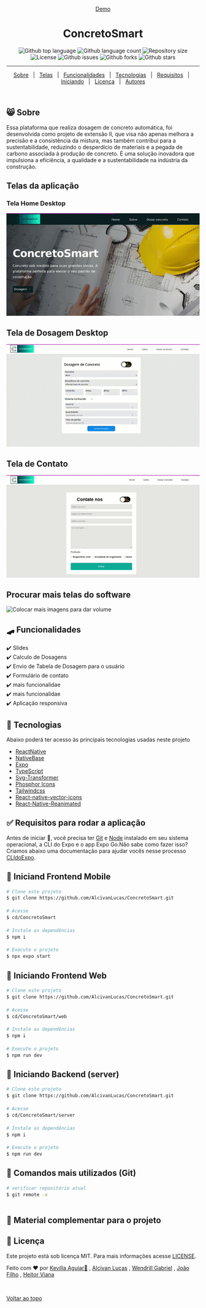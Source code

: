 <div align="center" id="top">


  <a href="https://concretosmart.vercel.app/">Demo</a>
</div>

<h1 align="center">ConcretoSmart</h1>

<p align="center">
  <img alt="Github top language" src="https://img.shields.io/github/languages/top/juniorvilas/nlw-setup?color=56BEB8">

  <img alt="Github language count" src="https://img.shields.io/github/languages/count/juniorvilas/nlw-setup?color=56BEB8">

  <img alt="Repository size" src="https://img.shields.io/github/repo-size/juniorvilas/nlw-setup?color=56BEB8">

  <img alt="License" src="https://img.shields.io/github/license/juniorvilas/nlw-setup?color=56BEB8">

  <img alt="Github issues" src="https://img.shields.io/github/issues/juniorvilas/nlw-setup?color=56BEB8" />

  <img alt="Github forks" src="https://img.shields.io/github/forks/juniorvilas/nlw-setup?color=56BEB8" />

  <img alt="Github stars" src="https://img.shields.io/github/stars/juniorvilas/nlw-setup?color=56BEB8" />
</p>


<hr>

<p align="center">
  <a href="#-sobre">Sobre</a> &#xa0; | &#xa0;
  <a href="#telas-da-aplicação">Telas</a> &#xa0; | &#xa0;
  <a href="#skateboard-funcionalidades">Funcionalidades</a> &#xa0; | &#xa0;
  <a href="#rocket-tecnologias">Tecnologias</a> &#xa0; | &#xa0;
  <a href="#white_check_mark-requisitos-para-rodar-a-aplicação">Requisitos</a> &#xa0; | &#xa0;
  <a href="#checkered_flag-iniciando">Iniciando</a> &#xa0; | &#xa0;
  <a href="#memo-licença">Licença</a> &#xa0; | &#xa0;
  <a href="#memo-licença">Autores</a>

  
</p>

<br>

## 😸 Sobre ##

Essa plataforma que realiza dosagem de concreto automática, foi desenvolvida como projeto de extensão II, que visa não apenas melhora a precisão e a consistência da mistura, mas também contribui para a sustentabilidade, reduzindo o desperdício de materiais e a pegada de carbono associada à produção de concreto. É uma solução inovadora que impulsiona a eficiência, a qualidade e a sustentabilidade na indústria da construção.

## Telas da aplicação

### Tela Home Desktop ##

<img src="https://raw.githubusercontent.com/AlcivanLucas/ConcretoSmart/main/assets/gifs/home.gif" alt="Imagem da tela Home Desktop" />

## Tela de Dosagem Desktop ##

<img src="https://raw.githubusercontent.com/AlcivanLucas/ConcretoSmart/main/assets/gifs/teladosagem.gif">

## Tela de Contato  ##

<img src="https://raw.githubusercontent.com/AlcivanLucas/ConcretoSmart/main/assets/gifs/telacontato.gif" alt="Imagem da tela de Contato" />

## Procurar mais telas do software ##

<img src="./.github/Signup.png" alt="Colocar mais imagens para dar volume" />

## :skateboard: Funcionalidades ##

:heavy_check_mark: Slides\
:heavy_check_mark: Calculo de Dosagens\
:heavy_check_mark: Envio de Tabela de Dosagem para o usuário\
:heavy_check_mark: Formulário de contato\
:heavy_check_mark: mais funcionalidae\
:heavy_check_mark: mais funcionalidae\
:heavy_check_mark: Aplicação responsiva

## :rocket: Tecnologias ##

Abaixo poderá ter acesso às principais tecnologias usadas neste projeto

- [ReactNative](https://reactnative.dev/)
- [NativeBase](https://nativebase.io/)
- [Expo](https://expo.dev/)
- [TypeScript](https://www.typescriptlang.org/)
- [Svg-Transformer](https://github.com/kristerkari/react-native-svg-transformer)
- [Phosphor Icons](https://github.com/duongdev/phosphor-react-native)
- [Tailwindcss](https://tailwindcss.com/)
- [React-native-vector-icons](https://oblador.github.io/react-native-vector-icons/)
- [React-Native-Reanimated](https://docs.swmansion.com/react-native-reanimated/)



## :white_check_mark: Requisitos para rodar a aplicação ##

Antes de iniciar :checkered_flag:, você precisa ter [Git](https://git-scm.com) e [Node](https://nodejs.org/en/) instalado em seu sistema operacional, a CLI do Expo e o app Expo Go.Não sabe como fazer isso? Criamos abaixo uma documentação para ajudar vocês nesse processo [CLIdoExpo](https://efficient-sloth-d85.notion.site/Instalando-Expo-a4042eaea57d40fabeeaa2e462424ff0).

## :checkered_flag: Iniciand Frontend Mobile  ##

```bash
# Clone este projeto
$ git clone https://github.com/AlcivanLucas/ConcretoSmart.git

# Acesse
$ cd/ConcretoSmart

# Instale as dependências
$ npm i

# Execute o projeto
$ npx expo start
```

## :checkered_flag: Iniciando Frontend Web  ##

```bash
# Clone este projeto
$ git clone https://github.com/AlcivanLucas/ConcretoSmart.git

# Acesse
$ cd/ConcretoSmart/web

# Instale as dependências
$ npm i

# Execute o projeto
$ npm run dev
```

## :checkered_flag: Iniciando Backend (server)  ##

```bash
# Clone este projeto
$ git clone https://github.com/AlcivanLucas/ConcretoSmart.git

# Acesse
$ cd/ConcretoSmart/server

# Instale as dependências
$ npm i

# Execute o projeto
$ npm run dev
```

## :checkered_flag: Comandos mais utilizados (Git)  ##

```bash
# verificar repositório atual
$ git remote -v



```

## 📡 Material complementar para o projeto ##


## :memo: Licença ##

Este projeto está sob licença MIT. Para mais informações acesse [LICENSE]().

Feito com :heart: por <a href="https://github.com/KevillaAguiar" target="_blank">Kevilla Aguiar🦅</a> ,
 <a href="https://github.com/AlcivanLucas" target="_blank">Alcivan Lucas</a> , 
 <a href="https://github.com/WendrilXX" target="_blank">Wendrill Gabriel</a> ,
 <a href="https://github.com/Joap-Filho" target="_blank">João Filho</a> ,
 <a href="https://github.com/heitorviana-dev" target="_blank">Heitor Viana</a> 
  
&#xa0;

<a align="center" href="#top">Voltar ao topo</a>
